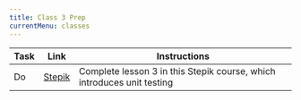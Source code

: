 ```yaml
---
title: Class 3 Prep
currentMenu: classes
---
```


Task | Link | Instructions
|----|------|-------------|
Do | [Stepik]() | Complete lesson 3 in this Stepik course, which introduces unit testing

